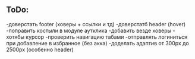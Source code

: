 
## ToDo:

-доверстать footer (ховеры + ссылки и тд)
-доверстатб header (hover)
-поправить костыли в модуле аутклика
-добавить везде ховеры - хотябы курсор
-проверить навигацию табами
-отправлять логиниться при добавление в избранное (без акка)
-доделать адаптив от 300px до 2500px (особенно header)

